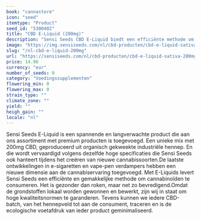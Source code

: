 ```yaml
---
book: "cannastore"
icon: "seed"
itemtype: "Product"
seed_id: "5300402"
title: "CBD E-Liquid (200mg)"
description: "Sensi Seeds CBD E-Liquid biedt een efficiënte methode om cannabinoïden te consumeren. Het is gezonder dan roken, maar net zo bevredigend. Hier verkrijgbaar!"
image: "https://img.sensiseeds.com/nl/cbd-producten/cbd-e-liquid-sativa-200mg-image.png"
slug: "/nl-cbd-e-liquid-200mg"
url: "https://sensiseeds.com/nl/cbd-producten/cbd-e-liquid-sativa-200mg?a_aid=cannastore"
price: 14.96
currency: "eur"
number_of_seeds: 0
category: "Voedingssupplementen"
flowering_min: 0
flowering_max: 0
strain_type: ""
climate_zone: ""
yield: ""
heigh_gain: ""
locale: "nl"
---
```

Sensi Seeds E-Liquid is een spannende en langverwachte product die aan ons assortiment met premium producten is toegevoegd. Een unieke mix met 200mg CBD, geproduceerd uit organisch gekweekte industriële hennep. En die wordt vervaardigd volgens dezelfde hoge specificaties die Sensi Seeds ook hanteert tijdens het creëren van nieuwe cannabissoorten.De laatste ontwikkelingen in e-sigaretten en vape-pen verdampers hebben een nieuwe dimensie aan de cannabiservaring toegevoegd. Met E-Liquids levert Sensi Seeds een efficiënte en gemakkelijke methode om cannabinoïden te consumeren. Het is gezonder dan roken, maar net zo bevredigend.Omdat de grondstoffen lokaal worden gewonnen en bewerkt, zijn wij in staat om hoge kwaliteitsnormen te garanderen. Tevens kunnen we iedere CBD-batch, van het hennepveld tot aan de consument, traceren en is de ecologische voetafdruk van ieder product geminimaliseerd.
